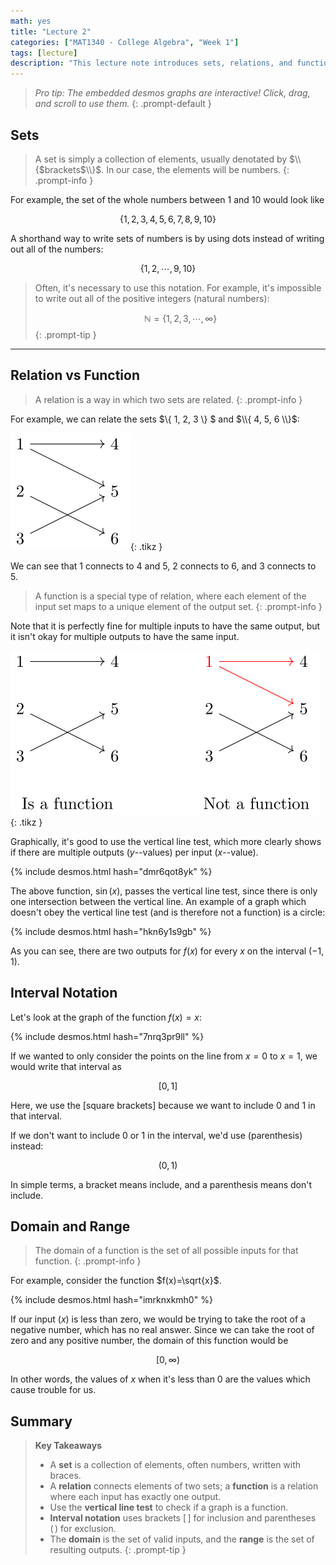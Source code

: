 ```yaml
---
math: yes
title: "Lecture 2"
categories: ["MAT1340 - College Algebra", "Week 1"]
tags: [lecture]
description: "This lecture note introduces sets, relations, and functions, and explains interval notation and domains/ranges with examples and visualizations."
---
```


> *Pro tip: The embedded desmos graphs are interactive! Click, drag, and scroll to use them.*
{: .prompt-default }

## Sets

> A set is simply a collection of elements, usually denotated by $\\{$brackets$\\}$. In our case, the elements will be numbers.
{: .prompt-info }

For example, the set of the whole numbers between $1$ and $10$ would look like

$$
\{ 1, 2, 3, 4, 5, 6, 7, 8, 9, 10 \}
$$

A shorthand way to write sets of numbers is by using dots instead of writing out all of the numbers:

$$
\{ 1, 2, \cdots, 9, 10 \}
$$

> Often, it's necessary to use this notation. For example, it's impossible to write out all of the positive integers (natural numbers):
>
> $$
> \mathbb{N} = \{ 1, 2, 3, \cdots, \infty \}
> $$
{: .prompt-tip }

---

## Relation vs Function

> A relation is a way in which two sets are related.
{: .prompt-info }

For example, we can relate the sets $\\{ 1, 2, 3 \\} $ and $\\{ 4, 5, 6 \\}$:

![](/assets/img/gustavo/figures/gw1/relation.svg){: .tikz }

We can see that $1$ connects to $4$ and $5$, $2$ connects to $6$, and $3$ connects to $5$.

> A function is a special type of relation, where each element of the input set maps to a unique element of the output set.
{: .prompt-info }

Note that it is perfectly fine for multiple inputs to have the same output, but it isn't okay for multiple outputs to have the same input.

![](/assets/img/gustavo/figures/gw1/function.svg){: .tikz }

Graphically, it's good to use the vertical line test, which more clearly shows if there are multiple outputs ($y$--values) per input ($x$--value).

<!-- <iframe src="https://www.desmos.com/calculator/dmr6qot8yk?embed"></iframe> -->

<!-- <iframe src="https://www.desmos.com/calculator/dmr6qot8yk" style="width:100%; height:500px"></iframe> -->

{% include desmos.html hash="dmr6qot8yk" %}

The above function, $\sin(x)$, passes the vertical line test, since there is only one intersection between the vertical line. An example of a graph which doesn't obey the vertical line test (and is therefore not a function) is a circle:

<!-- <iframe src="https://www.desmos.com/calculator/hkn6y1s9gb?embed"></iframe> -->

{% include desmos.html hash="hkn6y1s9gb" %}



As you can see, there are two outputs for $f(x)$ for every $x$ on the interval $(-1, 1)$.

## Interval Notation

Let's look at the graph of the function $f(x)=x$:

{% include desmos.html hash="7nrq3pr9ll" %}

If we wanted to only consider the points on the line from $x=0$ to $x=1$, we would write that interval as

$$
[0, 1]
$$

Here, we use the $[$square brackets$]$ because we want to include $0$ and $1$ in that interval.

If we don't want to include $0$ or $1$ in the interval, we'd use $($parenthesis$)$ instead:

$$
(0,1)
$$

In simple terms, a bracket means include, and a parenthesis means don't include.

## Domain and Range

> The domain of a function is the set of all possible inputs for that function.
{: .prompt-info }

For example, consider the function $f(x)=\sqrt{x}$.

{% include desmos.html hash="imrknxkmh0" %}

If our input ($x$) is less than zero, we would be trying to take the root of a negative number, which has no real answer. Since we can take the root of zero and any positive number, the domain of this function would be

$$
[0, \infty)
$$

In other words, the values of $x$ when it's less than $0$ are the values which cause trouble for us.

## Summary

> **Key Takeaways**
>
> - A **set** is a collection of elements, often numbers, written with braces.
> - A **relation** connects elements of two sets; a **function** is a relation where each input has exactly one output.
> - Use the **vertical line test** to check if a graph is a function.
> - **Interval notation** uses brackets $[\,]$ for inclusion and parentheses $(\,)$ for exclusion.
> - The **domain** is the set of valid inputs, and the **range** is the set of resulting outputs.
{: .prompt-tip }
